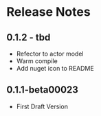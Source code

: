 # Release Notes

## 0.1.2 - tbd
* Refector to actor model
* Warm compile
* Add nuget icon to README

## 0.1.1-beta00023
* First Draft Version